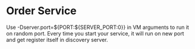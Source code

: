 # Order Service
Use -Dserver.port=${PORT:${SERVER_PORT:0}} in VM arguments to run it on random port. Every time you start your service, it will run on new port and get register itself in discovery server.
